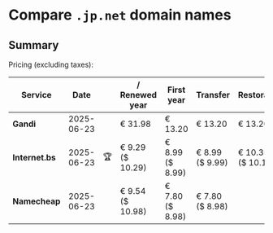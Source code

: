 # Compare `.jp.net` domain names

## Summary

Pricing (excluding taxes):

| Service | Date |  | / Renewed year | First year | Transfer | Restoration |
|--|--|--|--|--|--|--|
| **Gandi** | 2025-06-23 |  | € 31.98 | € 13.20 | € 13.20 | € 13.20 |
| **Internet.bs** | 2025-06-23 | 🏆 | € 9.29<br>($ 10.29) | € 8.99<br>($ 8.99) | € 8.99<br>($ 9.99) | € 10.35<br>($ 10.19) |
| **Namecheap** | 2025-06-23 |  | € 9.54<br>($ 10.98) | € 7.80<br>($ 8.98) | € 7.80<br>($ 8.98) |  |
